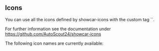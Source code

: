 <h2>Icons</h2>
You can use all the icons defined by showcar-icons with the custom tag `<as24-icon type="[[icon-name]]"></as24-icon>`.

For further information see the documentation under <a href="https://github.com/AutoScout24/showcar-icons" target="_blank">https://github.com/AutoScout24/showcar-icons</a>


The following icon names are currently available:
<ul id="as24-icons-list" class="icons-list"></ul>
<style type="text/css">
#icons as24-icon {
display: inline-block;
width: 50px;
height: 50px;
}
#icons as24-icon svg {
max-width: 100%;
max-height: 100%;
}
#icons .icons-list:after {
content: "";
display: table;
clear: both;
}
#icons .icons-list li {
padding: 20px 10px 10px;
float: left;
background: #f4f4f4;
border: 1px solid #fff;
width: 108px;
height: 130px;
list-style: none;
text-align: center;
margin-bottom: 20px;
}
#icons .icons-list li:hover {
background: #acacac;
}
#icons .icons-list li p {
padding-top: 0;
word-break: break-all;
height: 40px;
font-size: 13px;
}
</style>
<script type="text/javascript">
var iconsList = document.querySelector('#as24-icons-list');
window.showcarIconNames.forEach(function(name) {
var item = document.createElement('li');
item.innerHTML = '<as24-icon type="' + name + '"></as24-icon><p>' + name + '</p>';
iconsList.appendChild(item);
});
</script>
